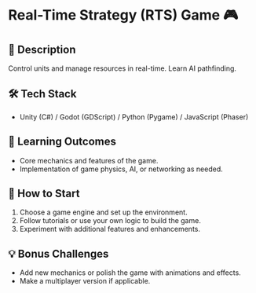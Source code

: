 # Real-Time Strategy (RTS) Game 🎮

## 📝 Description
Control units and manage resources in real-time. Learn AI pathfinding.

## 🛠️ Tech Stack
- Unity (C#) / Godot (GDScript) / Python (Pygame) / JavaScript (Phaser)

## 🎯 Learning Outcomes
- Core mechanics and features of the game.
- Implementation of game physics, AI, or networking as needed.

## 🚀 How to Start
1. Choose a game engine and set up the environment.
2. Follow tutorials or use your own logic to build the game.
3. Experiment with additional features and enhancements.

## 💡 Bonus Challenges
- Add new mechanics or polish the game with animations and effects.
- Make a multiplayer version if applicable.
